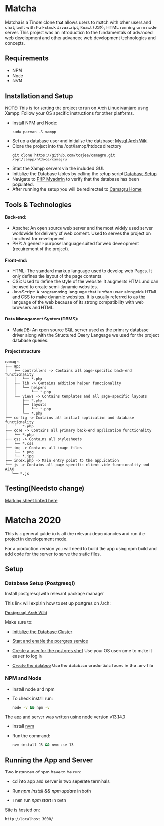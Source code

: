 # Matcha
Matcha is a Tinder clone that allows users to match with other users and chat, built with Full-stack Javascript, React (JSX), HTML running on a node server.
This project was an introduction to the fundamentals of advanced web development and other advanced web development technologies and concepts.

## Requirements
- NPM
- Node
- NVM

## Installation and Setup
NOTE: This is for setting the project to run on Arch Linux Manjaro using Xampp. Follow your OS specific instructions for other platforms.
- Install NPM and Node:
    ```
    sudo pacman -S xampp
    ```
- Set up a database user and initialize the database:
    [Mysql Arch Wiki](https://wiki.archlinux.org/index.php/PHP#MySQL/MariaDB)
- Clone the project into the /opt/lampp/htdocs directory
    ```
    git clone https://github.com/tcajee/camagru.git /opt/lampp/htdocs/camagru
    ```
- Start the Xampp servers via the included GUI.
- Initialize the Database tables by calling the setup script [Database Setup](https://localhost/camagru/config/setup.php)
- Navigate to [PHP Myadmin](https://localhost/phpmyadmin/) to verify that the database has been populated.
- After running the setup you will be redirected to [Camagru Home](https://localhost/camagru/)

## Tools & Technologies
#### Back-end:
- Apache:  An open source web server and the most widely used server worldwide for delivery of web content. Used to  serves the project on localhost for development.
- PHP: A general-purpose language suited for web development (requirement of the project).
#### Front-end:
- HTML: The standard markup language used to develop web Pages. It only defines the layout of the page contents. 
- CSS: Used to define the style of the website. It augments HTML and can be used to create semi-dynamic websites.
- JavaScript: A programming language that is often used alongside HTML and CSS to make dynamic websites. It is usually referred to as the language of the web because of its strong compatibility with web browsers and HTML.
#### Data Management System (DBMS):
- MariaDB: An open source SQL server used as the primary database driver along with the Structured Query Language we used for the project database queries.

#### Project structure:
```
camagru
├── app
│   ├── controllers -> Contains all page-specific back-end functionality
│   │   └── *.php
│   ├── lib -> Contains addition helper functionality
│   │   └── helpers
│   │       └── *.php
│   └── views -> Contains templates and all page-specific layouts
│       ├── *.php
│       ├── layouts
│       │   └── *.php
│       └── *.php
├── config -> Contains all initial application and database functionality
│   └── *.php
├── core -> Contains all primary back-end application functionality
│   └── *.php
├── css -> Contains all stylesheets
│   └── *.css
├── img -> Contains all image files
│   └── *.png
│   └── *.jpg
├── index.php -> Main entry point to the application
└── js -> Contains all page-specific client-side functionality and AJAX
   └── *.js
```

## Testing(Needsto change)
[Marking sheet linked here](https://github.com/tcajee/camagru/blob/master/camagru.pdf)


# Matcha 2020

This is a general guide to istall the relevant dependancies and run the project in developement mode.

For a production version you will need to build the app using npm build and add code for the server to serve the static files.

## Setup

### Database Setup (Postgresql)

Install postgresql with relevant package manager

This link will explain how to set up postgres on Arch:

[Postgresql Arch Wiki](https://wiki.archlinux.org/index.php/PostgreSQL)

Make sure to:

- [Initialize the Database Cluster](https://wiki.archlinux.org/index.php/PostgreSQL)

- [Start and enable the posrgres service](https://wiki.archlinux.org/index.php/Systemd#Using_units)

- [Create a user for the postgres shell](https://wiki.archlinux.org/index.php/PostgreSQL)
	Use your OS username to make it easier to log in

- [Create the databse](https://wiki.archlinux.org/index.php/PostgreSQL)
	Use the database credentials found in the .env file

### NPM and Node

- Install node and npm

- To check install run:
	```bash
	node -v && npm -v
	```

The app and server was written using node version v13.14.0

- Install [nvm](https://github.com/nvm-sh/nvm)

- Run the command:
	```bash
	nvm install 13 && nvm use 13
	```

## Running the App and Server

Two instances of npm have to be run:
- cd into app and server in two seperate terminals

- Run *npm install && npm update* in both

- Then run *npm start* in both

Site is hosted on:

	http://localhost:3000/
